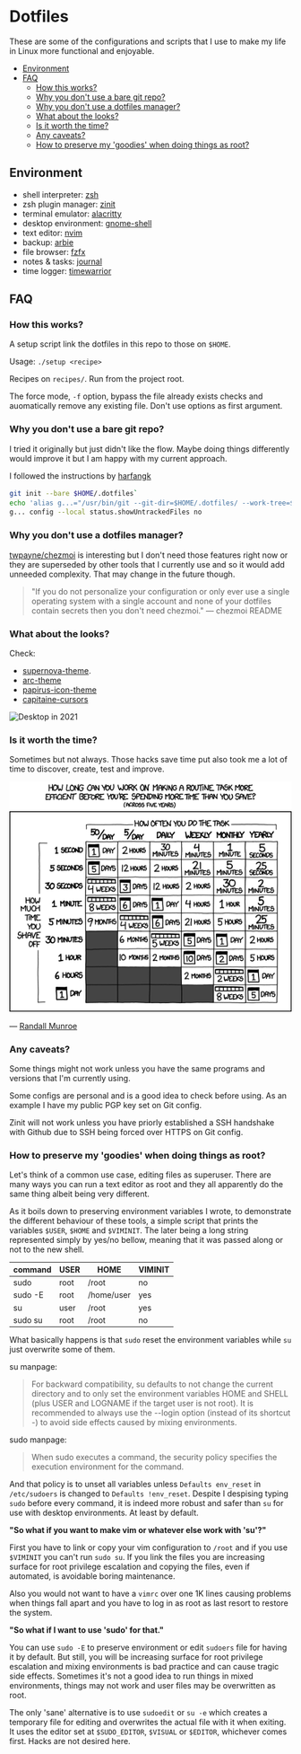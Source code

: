 # Dotfiles
These are some of the configurations and scripts that I use to make my life in Linux more functional and enjoyable.

<!-- TOC GFM -->

* [Environment](#environment)
* [FAQ](#faq)
  * [How this works?](#how-this-works)
  * [Why you don't use a bare git repo?](#why-you-dont-use-a-bare-git-repo)
  * [Why you don't use a dotfiles manager?](#why-you-dont-use-a-dotfiles-manager)
  * [What about the looks?](#what-about-the-looks)
  * [Is it worth the time?](#is-it-worth-the-time)
  * [Any caveats?](#any-caveats)
  * [How to preserve my 'goodies' when doing things as root?](#how-to-preserve-my-goodies-when-doing-things-as-root)

<!-- /TOC -->

## Environment
- shell interpreter: [zsh](https://www.zsh.org/)
- zsh plugin manager: [zinit](https://github.com/zdharma-continuum/zinit)
- terminal emulator: [alacritty](https://alacritty.org/)
- desktop environment: [gnome-shell](https://wiki.gnome.org/Projects/GnomeShell)
- text editor: [nvim](https://neovim.io/)
- backup: [arbie](https://github.com/lbcnz/arbie)
- file browser: [fzfx](https://github.com/lbcnz/fzfx)
- notes & tasks: [journal](https://github.com/lbcnz/journal)
- time logger: [timewarrior](https://timewarrior.net/)

## FAQ
### How this works?
A setup script link the dotfiles in this repo to those on `$HOME`.

Usage: `./setup <recipe>`

Recipes on `recipes/`. Run from the project root.

The force mode, `-f` option, bypass the file already exists checks and auomatically remove any existing file. Don't use options as first argument.

### Why you don't use a bare git repo?
I tried it originally but just didn't like the flow. Maybe doing things differently would improve it but I am happy with my current approach.

I followed the instructions by [harfangk](https://harfangk.github.io/2016/09/18/manage-dotfiles-with-a-git-bare-repository.html)
```sh
git init --bare $HOME/.dotfiles`
echo 'alias g...="/usr/bin/git --git-dir=$HOME/.dotfiles/ --work-tree=$HOME"' >> $HOME/.aliases
g... config --local status.showUntrackedFiles no
```

### Why you don't use a dotfiles manager?
[twpayne/chezmoi](https://github.com/twpayne/chezmoi) is interesting but I don't need those features right now or they are superseded by other tools that I currently use and so it would add unneeded complexity. That may change in the future though.

> "If you do not personalize your configuration or only ever use a single operating system with a single account and none of your dotfiles contain secrets then you don't need chezmoi." — chezmoi README

### What about the looks?
Check:
- [supernova-theme](https://github.com/danisztls/supernova-theme).
- [arc-theme](https://github.com/jnsh/arc-theme)
- [papirus-icon-theme](https://github.com/PapirusDevelopmentTeam/papirus-icon-theme)
- [capitaine-cursors](https://github.com/keeferrourke/capitaine-cursors)

![Desktop in 2021](https://github.com/lbcnz/dotfiles/raw/main/assets/21-desktop.png)

### Is it worth the time?
Sometimes but not always. Those hacks save time put also took me a lot of time to discover, create, test and improve.

![xkcd: Is It Worth the Time?](https://github.com/danisztls/dotfiles/raw/main/assets/is-it-worth-the-time.png)

— [Randall Munroe](https://xkcd.com/1205/)

### Any caveats?
Some things might not work unless you have the same programs and versions that I'm currently using.

Some configs are personal and is a good idea to check before using. As an example I have my public PGP key set on Git config.

Zinit will not work unless you have priorly established a SSH handshake with Github due to SSH being forced over HTTPS on Git config.

### How to preserve my 'goodies' when doing things as root?
Let's think of a common use case, editing files as superuser. There are many ways you can run a text editor as root and they all apparently do the same thing albeit being very different.

As it boils down to preserving environment variables I wrote, to demonstrate the different behaviour of these tools, a simple script that prints the variables `$USER`, `$HOME` and `$VIMINIT`. The later being a long string represented simply by yes/no bellow, meaning that it was passed along or not to the new shell.

| command | USER | HOME       | VIMINIT |
| ---     | ---  | ---        | ---     |
| sudo    | root | /root      | no      |
| sudo -E | root | /home/user | yes     |
| su      | user | /root      | yes     |
| sudo su | root | /root      | no      |

What basically happens is that `sudo` reset the environment variables while `su` just overwrite some of them.

su manpage:
> For backward compatibility, su defaults to not change the current directory and to only set the environment variables HOME and SHELL  (plus
> USER  and LOGNAME if the target user is not root).  It is recommended to always use the --login option (instead of its shortcut -) to avoid
> side effects caused by mixing environments.

sudo manpage:
> When sudo executes a command, the security policy specifies the execution environment for the command.

And that policy is to unset all variables unless `Defaults env_reset` in `/etc/sudoers` is changed to `Defaults !env_reset`. Despite I despising typing `sudo` before every command, it is indeed more robust and safer than `su` for use with desktop environments. At least by default.

**"So what if you want to make vim or whatever else work with 'su'?"**

First you have to link or copy your vim configuration to `/root` and if you use `$VIMINIT` you can't run `sudo su`. If you link the files you are increasing surface for root privilege escalation and copying the files, even if automated, is avoidable boring maintenance.

Also you would not want to have a `vimrc` over one 1K lines causing problems when things fall apart and you have to log in as root as last resort to restore the system.

**"So what if I want to use 'sudo' for that."**

You can use `sudo -E` to preserve environment or edit `sudoers` file for having it by default. But still, you will be increasing surface for root privilege escalation and mixing environments is bad practice and can cause tragic side effects. Sometimes it's not a good idea to run things in mixed environments, things may not work and user files may be overwritten as root.

The only 'sane' alternative is to use `sudoedit` or `su -e` which creates a temporary file for editing and overwrites the actual file with it when exiting. It uses the editor set at `$SUDO_EDITOR`, `$VISUAL` or `$EDITOR`, whichever comes first. Hacks are not desired here.
